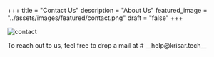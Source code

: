  +++
title = "Contact Us"
description = "About Us"
featured_image = "../assets/images/featured/contact.png"
draft = "false"
+++

![contact](https://raw.githubusercontent.com/ganesh-krisartech/krisar-website1/refs/heads/master/assets/images/featured/15.png )

<div class="text-center">
To reach out to us, feel free to drop a mail at 
# __help@krisar.tech__
</div>
